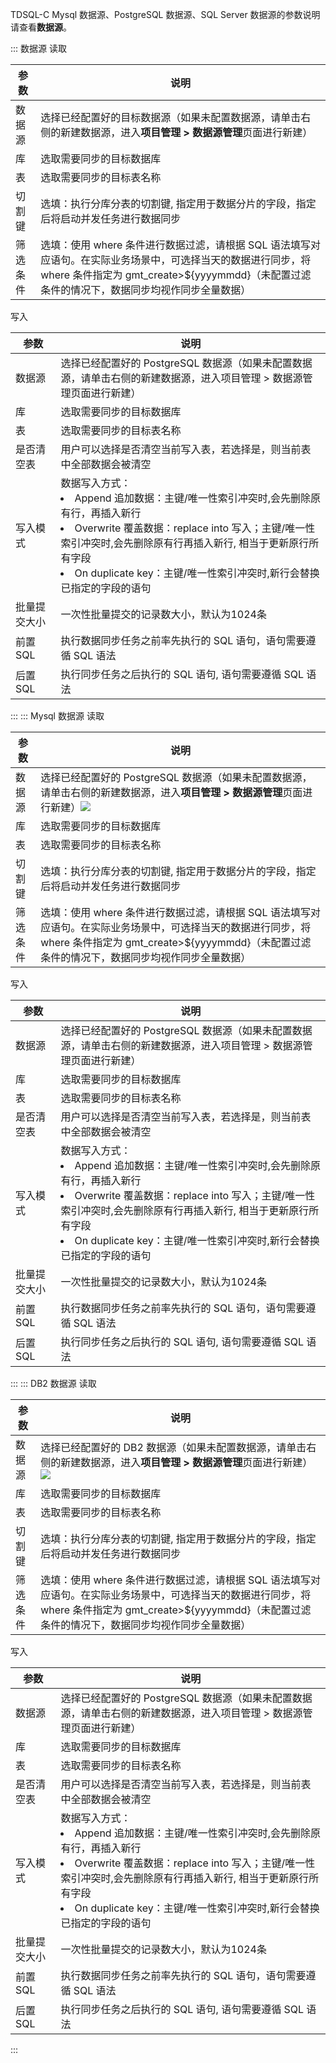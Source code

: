 TDSQL-C Mysql 数据源、PostgreSQL 数据源、SQL Server 数据源的参数说明请查看**数据源**。

<dx-accordion>
::: 数据源
读取

| 参数 | 说明 | 
|---------|---------|
| 数据源	| 选择已经配置好的目标数据源（如果未配置数据源，请单击右侧的新建数据源，进入**项目管理 > 数据源管理**页面进行新建）| 
| 库	| 选取需要同步的目标数据库| 
| 表	| 选取需要同步的目标表名称| 
| 切割键	| 选填：执行分库分表的切割键, 指定用于数据分片的字段，指定后将启动并发任务进行数据同步| 
| 筛选条件	| 选填：使用 where 条件进行数据过滤，请根据 SQL 语法填写对应语句。在实际业务场景中，可选择当天的数据进行同步，将 where 条件指定为 gmt_create>${yyyymmdd}（未配置过滤条件的情况下，数据同步均视作同步全量数据）| 

 写入

| 参数 | 说明 | 
|---------|---------|
| 数据源	| 选择已经配置好的 PostgreSQL 数据源（如果未配置数据源，请单击右侧的新建数据源，进入项目管理 > 数据源管理页面进行新建）| 
| 库	| 选取需要同步的目标数据库| 
| 表	| 选取需要同步的目标表名称| 
| 是否清空表	| 用户可以选择是否清空当前写入表，若选择是，则当前表中全部数据会被清空| 
| 写入模式	| 数据写入方式：<li>Append 追加数据：主键/唯一性索引冲突时,会先删除原有行，再插入新行<li>Overwrite 覆盖数据：replace into 写入；主键/唯一性索引冲突时,会先删除原有行再插入新行, 相当于更新原行所有字段<li>On duplicate key：主键/唯一性索引冲突时,新行会替换已指定的字段的语句| 
| 批量提交大小	| 一次性批量提交的记录数大小，默认为1024条| 
| 前置 SQL	| 执行数据同步任务之前率先执行的 SQL 语句，语句需要遵循 SQL 语法| 
| 后置 SQL	| 执行同步任务之后执行的 SQL 语句, 语句需要遵循 SQL 语法| 
:::
::: Mysql 数据源
读取

| 参数 | 说明 | 
|---------|---------|
| 数据源	| 选择已经配置好的 PostgreSQL 数据源（如果未配置数据源，请单击右侧的新建数据源，进入**项目管理 > 数据源管理**页面进行新建）![](https://qcloudimg.tencent-cloud.cn/raw/fcdce53890b0bf4e689c8d38160db997.png)| 
| 库	| 选取需要同步的目标数据库| 
| 表	| 选取需要同步的目标表名称| 
| 切割键	| 选填：执行分库分表的切割键, 指定用于数据分片的字段，指定后将启动并发任务进行数据同步| 
| 筛选条件	| 选填：使用 where 条件进行数据过滤，请根据 SQL 语法填写对应语句。在实际业务场景中，可选择当天的数据进行同步，将 where 条件指定为 gmt_create>${yyyymmdd}（未配置过滤条件的情况下，数据同步均视作同步全量数据）| 

 写入

| 参数 | 说明 | 
|---------|---------|
| 数据源	| 选择已经配置好的 PostgreSQL 数据源（如果未配置数据源，请单击右侧的新建数据源，进入项目管理 > 数据源管理页面进行新建）| 
| 库	| 选取需要同步的目标数据库| 
| 表	| 选取需要同步的目标表名称| 
| 是否清空表	| 用户可以选择是否清空当前写入表，若选择是，则当前表中全部数据会被清空| 
| 写入模式	| 数据写入方式：<li>Append 追加数据：主键/唯一性索引冲突时,会先删除原有行，再插入新行<li>Overwrite 覆盖数据：replace into 写入；主键/唯一性索引冲突时,会先删除原有行再插入新行, 相当于更新原行所有字段<li>On duplicate key：主键/唯一性索引冲突时,新行会替换已指定的字段的语句| 
| 批量提交大小	| 一次性批量提交的记录数大小，默认为1024条| 
| 前置 SQL	| 执行数据同步任务之前率先执行的 SQL 语句，语句需要遵循 SQL 语法| 
| 后置 SQL	| 执行同步任务之后执行的 SQL 语句, 语句需要遵循 SQL 语法| 


:::
::: DB2 数据源
读取

| 参数 | 说明 | 
|---------|---------|
| 数据源	| 选择已经配置好的 DB2 数据源（如果未配置数据源，请单击右侧的新建数据源，进入**项目管理 > 数据源管理**页面进行新建）![](https://qcloudimg.tencent-cloud.cn/raw/fcdce53890b0bf4e689c8d38160db997.png)| 
| 库	| 选取需要同步的目标数据库| 
| 表	| 选取需要同步的目标表名称| 
| 切割键	| 选填：执行分库分表的切割键, 指定用于数据分片的字段，指定后将启动并发任务进行数据同步| 
| 筛选条件	| 选填：使用 where 条件进行数据过滤，请根据 SQL 语法填写对应语句。在实际业务场景中，可选择当天的数据进行同步，将 where 条件指定为 gmt_create>${yyyymmdd}（未配置过滤条件的情况下，数据同步均视作同步全量数据）| 

 写入

| 参数 | 说明 | 
|---------|---------|
| 数据源	| 选择已经配置好的 PostgreSQL 数据源（如果未配置数据源，请单击右侧的新建数据源，进入项目管理 > 数据源管理页面进行新建）| 
| 库	| 选取需要同步的目标数据库| 
| 表	| 选取需要同步的目标表名称| 
| 是否清空表	| 用户可以选择是否清空当前写入表，若选择是，则当前表中全部数据会被清空| 
| 写入模式	| 数据写入方式：<li>Append 追加数据：主键/唯一性索引冲突时,会先删除原有行，再插入新行<li>Overwrite 覆盖数据：replace into 写入；主键/唯一性索引冲突时,会先删除原有行再插入新行, 相当于更新原行所有字段<li>On duplicate key：主键/唯一性索引冲突时,新行会替换已指定的字段的语句| 
| 批量提交大小	| 一次性批量提交的记录数大小，默认为1024条| 
| 前置 SQL	| 执行数据同步任务之前率先执行的 SQL 语句，语句需要遵循 SQL 语法| 
| 后置 SQL	| 执行同步任务之后执行的 SQL 语句, 语句需要遵循 SQL 语法| 

:::
</dx-accordion>

